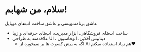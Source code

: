 # سلام، من شهابم!
عاشق برنامه‌نویسی و عاشق ساخت اپ‌های موبایل 
- ساخت اپ‌های فروشگاهی، ابزار مدیریت، اپ‌های حرفه‌ای و زیبا
- علاقه‌مند به طراحی UI ، دیتابیس آفلاین، اتوماسیون
  - اگه به پیش کسوت ها بر نمیخوره از Ai هم زیاد استفاده میکنم❤️
